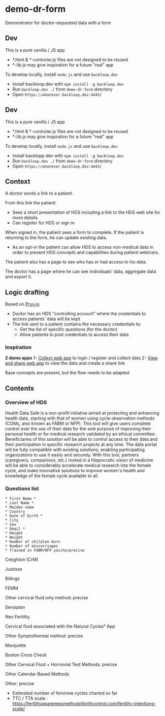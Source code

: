 # demo-dr-form
Demonstrator for doctor-requested data with a form

## Dev 

This is a pure vanilla / JS app 
- *.html & *-controler.js files are not designed to be reused
- *-lib.js may give inspiration for a future "real" app

To develop locally, install `node.js` and use `backloop.dev`
- Install backloop.dev with `npm install -g backloop.dev` 
- Run `backloop.dev ./` from `demo-dr-form` directory
- Open `https://whatever.backloop.dev:4443/` 

## Dev 

This is a pure vanilla / JS app 
- *.html & *-controler.js files are not designed to be reused
- *-lib.js may give inspiration for a future "real" app

To develop locally, install `node.js` and use `backloop.dev`
- Install backlopp.dev with `npm install -g backloop.dev` 
- Run `backloop.dev ./` from `demo-dr-form` directory
- Open `https://whatever.backloop.dev:4443/` 

## Context

A doctor sends a link to a patient.

From this link the patient:

- Sees a short presentation of HDS including a link to the HDS web site for more details.
- Can register for HDS or sign in

When signed in, the patient sees a form to complete. If the patient is returning to the form, he can update existing data.

- As an opt-in the patient can allow HDS to access non-medical data in order to present HDS concepts and capabilities during patient webinars.

The patient also has a page to see who has or had access to his data.

The doctor has a page where he can see individuals' data, aggregate data and export it.

## Logic drafting

Based on [Pryv.io](https://api.pryv.com)

- Doctor has an HDS "controlling account" where the credentials to access patients' data will be kept 
- The link sent to a patient contains the necessary credentials to:
  - Get the list of specific questions (for the doctor)
  - Allow patients to post credentials to access their data

### Inspiration

**2 demo apps**
1- [Collect web app](https://pryv.github.io/example-apps-web/collect-survey-data/?pryvServiceInfoUrl=https://demo.datasafe.dev/reg/service/info) to login / register and collect data
2- [View and share web app](https://pryv.github.io/example-apps-web/view-and-share/index.html?pryvServiceInfoUrl=https://demo.datasafe.dev/reg/service/info) to view the data and create a share link

Base concepts are present, but the flow needs to be adapted

## Contents

### Overview of HDS

Health Data Safe is a non-profit initiative aimed at protecting and enhancing health data, starting with that of women using cycle observation methods (COMs, also known as FABM or NFP). This tool will give users complete control over the use of their data for the sole purpose of improving their personal health or for medical research validated by an ethical committee. Beneficiaries of this solution will be able to control access to their data and their participation in specific research projects at any time. The data portal will be fully compatible with existing solutions, enabling participating organizations to use it easily and securely. With this tool, partners (caregivers, companions, etc.) rooted in a Hippocratic vision of medicine will be able to considerably accelerate medical research into the female cycle, and make innovative solutions to improve women's health and knowledge of the female cycle available to all.

### Questions list 

    * First Name *
    * Last Name *
    * Maiden name
    * Country
    * Date of birth *
    * City
    * Sex
    * Email *
    * Height
    * Weight
    * Number of children born
    * Number of miscarriages
    * Trained in FABM/NFP yes/no/precise

Creighton (CrM)

Justisse

Billings

FEMM

Other cervical fluid only method: precise

Sensiplan

Neo Fertility

Cervical fluid associated with the Natural Cycles° App

Other Symptothermal method: precise 

Marquette 

Boston Cross Check

Other Cervical Fluid + Hormonal Test Methods: precise

Other Calendar Based Methods

Other: precise 

* Estimated number of feminine cycles charted so far 
* TTC / TTA scale : https://fertilityawarenessmethodofbirthcontrol.com/fertility-intentions-scale/ 
